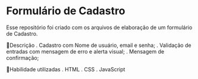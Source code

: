 # Formulário de Cadastro

Esse repositório foi criado com os arquivos de elaboração de um formulário de Cadastro.

📝Descrição
. Cadastro com Nome de usuário, email e senha;
. Validação de entradas com mensagem de erro e alerta visual;
. Mensagem de confirmação;

🤖Habilidade utilizadas 
. HTML
. CSS
. JavaScript 

